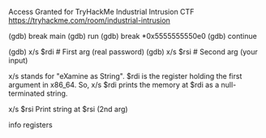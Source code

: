 Access Granted for TryHackMe Industrial Intrusion CTF https://tryhackme.com/room/industrial-intrusion


(gdb) break main
(gdb) run
(gdb) break *0x5555555550e0
(gdb) continue

(gdb)  x/s $rdi # First arg (real password)
(gdb)  x/s $rsi  # Second arg (your input)

x/s stands for "eXamine as String".
$rdi is the register holding the first argument in x86_64.
So, x/s $rdi prints the memory at $rdi as a null-terminated string.

x/s $rsi	Print string at $rsi (2nd arg)

info registers

